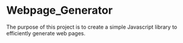 # Webpage_Generator

The purpose of this project is to create a simple Javascript library to efficiently generate web pages.
